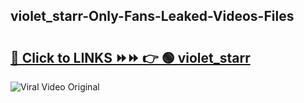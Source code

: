 
 ## violet_starr-Only-Fans-Leaked-Videos-Files

# <h2><a href="https://mediaupload.pro?violet_starr">🔗 Click to LINKS ⏩⏩ 👉 🟢 violet_starr </a></h2>

<a href="https://mediaupload.pro?violet_starr" rel="nofollow" data-target="animated-image.originalLink"><img src="https://i.ibb.co.com/xMMVF88/686577567.gif" alt="Viral Video Original" style="max-width: 100%; display: inline-block;" data-target="animated-image.originalImage"></a>